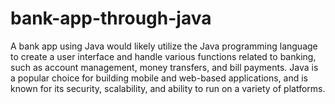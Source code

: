 # bank-app-through-java
A bank app using Java would likely utilize the Java programming language to create a user interface and handle various functions related to banking, such as account management, money transfers, and bill payments. Java is a popular choice for building mobile and web-based applications, and is known for its security, scalability, and ability to run on a variety of platforms.

